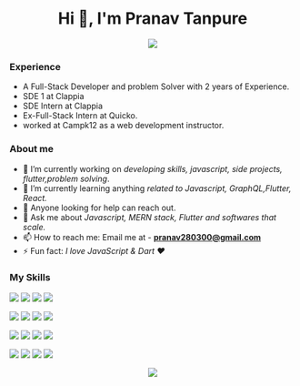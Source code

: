 <h1 align="center">Hi 👋, I'm Pranav Tanpure</h1>
<p align="center">
<img src='https://github-readme-streak-stats.herokuapp.com/?user=pranav280300&hide_border=true'/>
</p>

<!-- <p align="center">
    <a href="https://www.buymeacoffee.com/pranav280300" target="_blank"><img src="https://www.buymeacoffee.com/assets/img/custom_images/orange_img.png" alt="Buy Me A Coffee" style="height: 41px !important;width: 174px !important;box-shadow: 0px 3px 2px 0px rgba(190, 190, 190, 0.5) !important;-webkit-box-shadow: 0px 3px 2px 0px rgba(190, 190, 190, 0.5) !important;" ></a>
</p> -->


### Experience
- A Full-Stack Developer and problem Solver with 2 years of Experience.
- SDE 1 at Clappia
- SDE Intern at Clappia
- Ex-Full-Stack Intern at Quicko.
- worked at Campk12 as a web development instructor. 
###  About me
- 🔭 I’m currently working on *developing skills, javascript, side projects, flutter,problem solving*.
- 🌱 I’m currently learning anything *related to Javascript, GraphQL,Flutter, React.*
- 🤔 Anyone looking for help can reach out.
- 💬 Ask me about *Javascript, MERN stack, Flutter and softwares that scale.*
- 📫 How to reach me: Email me at - **pranav280300@gmail.com**
- ⚡ Fun fact: *I love JavaScript & Dart ❤️* 
###  My Skills
<img src='https://img.shields.io/badge/HTML5-E34F26?style=for-the-badge&logo=html5&logoColor=white'/> <img src='https://img.shields.io/badge/CSS3-1572B6?style=for-the-badge&logo=css3&logoColor=white'/> <img src='https://img.shields.io/badge/JavaScript-323330?style=for-the-badge&logo=javascript&logoColor=F7DF1E'/> <img src='https://img.shields.io/badge/C%2B%2B-00599C?style=for-the-badge&logo=c%2B%2B&logoColor=white'/>

<img src='https://img.shields.io/badge/MongoDB-4EA94B?style=for-the-badge&logo=mongodb&logoColor=white'/> <img src='https://img.shields.io/badge/MySQL-00000F?style=for-the-badge&logo=mysql&logoColor=white'/> <img src='https://img.shields.io/badge/Flutter-02569B?style=for-the-badge&logo=flutter&logoColor=white'/> <img src='https://img.shields.io/badge/React-20232A?style=for-the-badge&logo=react&logoColor=61DAFB'/>

<img src='https://img.shields.io/badge/Node.js-43853D?style=for-the-badge&logo=node-dot-js&logoColor=white'/> <img src='https://img.shields.io/badge/Express.js-000000?style=for-the-badge&logo=express&logoColor=white'/> <img src='https://img.shields.io/badge/Bootstrap-563D7C?style=for-the-badge&logo=bootstrap&logoColor=white'/> <img src='https://img.shields.io/badge/Material--UI-0081CB?style=for-the-badge&logo=material-ui&logoColor=white'/>

<img src='https://img.shields.io/badge/Postman-FF6C37?style=for-the-badge&logo=Postman&logoColor=white'/> <img src='https://img.shields.io/badge/GraphQl-E10098?style=for-the-badge&logo=graphql&logoColor=white'/> <img src='https://img.shields.io/badge/firebase-ffca28?style=for-the-badge&logo=firebase&logoColor=black'/> <img src='https://img.shields.io/badge/Git-F05032?style=for-the-badge&logo=git&logoColor=white'/>

<p align="center">
<img src='https://github-readme-stats.vercel.app/api?username=pranav280300&count_private=true&show_icons=true'/>
</p>



